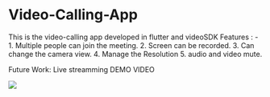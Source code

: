 # Video-Calling-App

This is the video-calling app developed in flutter and videoSDK
Features : -
        1. Multiple people can join the meeting.
        2. Screen can be recorded.
        3. Can change the camera view.
        4. Manage the Resolution
        5. audio and video mute.
        
 Future Work: Live streamming
 DEMO VIDEO
 
![](https://github.com/surajkd786/Video-Calling-App/blob/main/VIDEO_APP_GIF.gif)
